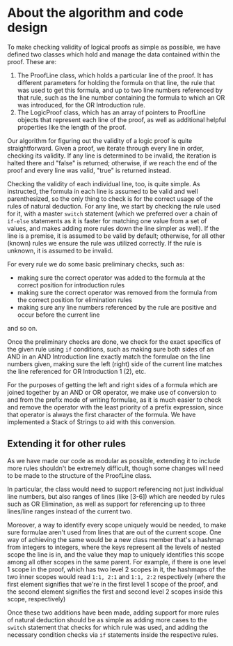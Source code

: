 # About the algorithm and code design

To make checking validity of logical proofs as simple as possible, we have defined two classes which hold and manage the data contained within the proof. These are:

1. The ProofLine class, which holds a particular line of the proof. It has different parameters for holding the formula on that line, the rule that was used to get this formula, and up to two line numbers referenced by that rule, such as the line number containing the formula to which an OR was introduced, for the OR Introduction rule.
2. The LogicProof class, which has an array of pointers to ProofLine objects that represent each line of the proof, as well as additional helpful properties like the length of the proof.

Our algorithm for figuring out the validity of a logic proof is quite straightforward. Given a proof, we iterate through every line in order, checking its validity. If any line is determined to be invalid, the iteration is halted there and "false" is returned; otherwise, if we reach the end of the proof and every line was valid, "true" is returned instead.

Checking the validity of each individual line, too, is quite simple. As instructed, the formula in each line is assumed to be valid and well parenthesized, so the only thing to check is for the correct usage of the rules of natural deduction. For any line, we start by checking the rule used for it, with a master `switch` statement (which we preferred over a chain of `if-else` statements as it is faster for matching one value from a set of values, and makes adding more rules down the line simpler as well). If the line is a premise, it is assumed to be valid by default; otherwise, for all other (known) rules we ensure the rule was utilized correctly. If the rule is unknown, it is assumed to be invalid.

For every rule we do some basic preliminary checks, such as:

- making sure the correct operator was added to the formula at the correct position for introduction rules
- making sure the correct operator was removed from the formula from the correct position for elimination rules
- making sure any line numbers referenced by the rule are positive and occur before the current line

and so on.

Once the preliminary checks are done, we check for the exact specifics of the given rule using `if` conditions, such as making sure both sides of an AND in an AND Introduction line exactly match the formulae on the line numbers given, making sure the left (right) side of the current line matches the line referenced for OR Introduction 1 (2), etc.

For the purposes of getting the left and right sides of a formula which are joined together by an AND or OR operator, we make use of conversion to and from the prefix mode of writing formulae, as it is much easier to check and remove the operator with the least priority of a prefix expression, since that operator is always the first character of the formula. We have implemented a Stack of Strings to aid with this conversion.

## Extending it for other rules

As we have made our code as modular as possible, extending it to include more rules shouldn't be extremely difficult, though some changes will need to be made to the structure of the ProofLine class.

In particular, the class would need to support referencing not just individual line numbers, but also ranges of lines (like [3-6]) which are needed by rules such as OR Elimination, as well as support for referencing up to three lines/line ranges instead of the current two.

Moreover, a way to identify every scope uniquely would be needed, to make sure formulae aren't used from lines that are out of the current scope. One way of achieving the same would be a new class member that's a hashmap from integers to integers, where the keys represent all the levels of nested scope the line is in, and the value they map to uniquely identifies this scope among all other scopes in the same parent. For example, if there is one level 1 scope in the proof, which has two level 2 scopes in it, the hashmaps of the two inner scopes would read `1:1, 2:1` and `1:1, 2:2` respectively (where the first element signifies that we're in the first level 1 scope of the proof, and the second element signifies the first and second level 2 scopes inside this scope, respectively)

Once these two additions have been made, adding support for more rules of natural deduction should be as simple as adding more cases to the `switch` statement that checks for which rule was used, and adding the necessary condition checks via `if` statements inside the respective rules.
